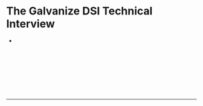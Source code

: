 # The Galvanize DSI Technical Interview
* 


<br><br><br><br><br><br><br>

----------------------------------------------------


